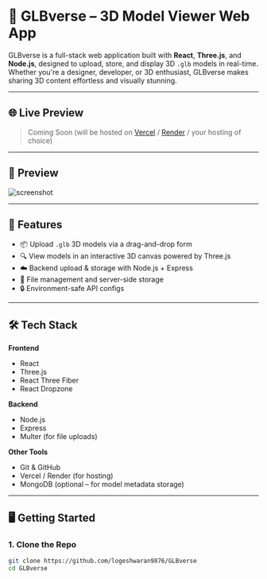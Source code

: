 # 🚀 GLBverse – 3D Model Viewer Web App

GLBverse is a full-stack web application built with **React**, **Three.js**, and **Node.js**, designed to upload, store, and display 3D `.glb` models in real-time. Whether you're a designer, developer, or 3D enthusiast, GLBverse makes sharing 3D content effortless and visually stunning.

---

## 🌐 Live Preview

> Coming Soon (will be hosted on [Vercel](https://vercel.com/) / [Render](https://render.com/) / your hosting of choice)

---

## 📸 Preview

![screenshot](https://your-screenshot-url.com) <!-- optional screenshot or demo gif -->

---

## 🧠 Features

- 📦 Upload `.glb` 3D models via a drag-and-drop form
- 🔍 View models in an interactive 3D canvas powered by Three.js
- ☁️ Backend upload & storage with Node.js + Express
- 📁 File management and server-side storage
- 🔒 Environment-safe API configs

---

## 🛠️ Tech Stack

**Frontend**
- React
- Three.js
- React Three Fiber
- React Dropzone

**Backend**
- Node.js
- Express
- Multer (for file uploads)

**Other Tools**
- Git & GitHub
- Vercel / Render (for hosting)
- MongoDB (optional – for model metadata storage)

---

## 🖥️ Getting Started

### 1. Clone the Repo

```bash
git clone https://github.com/logeshwaran9876/GLBverse
cd GLBverse

